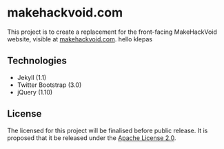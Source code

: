 makehackvoid.com
================

This project is to create a replacement for the front-facing MakeHackVoid website, visible at [makehackvoid.com](http://makehackvoid.com). hello klepas

Technologies
------------
* Jekyll (1.1)
* Twitter Bootstrap (3.0)
* jQuery (1.10)

License
-------
The licensed for this project will be finalised before public release. It is proposed that it be released under the [Apache License 2.0](http://www.apache.org/licenses/LICENSE-2.0).
